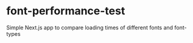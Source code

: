 # font-performance-test

Simple Next.js app to compare loading times of different fonts and font-types
